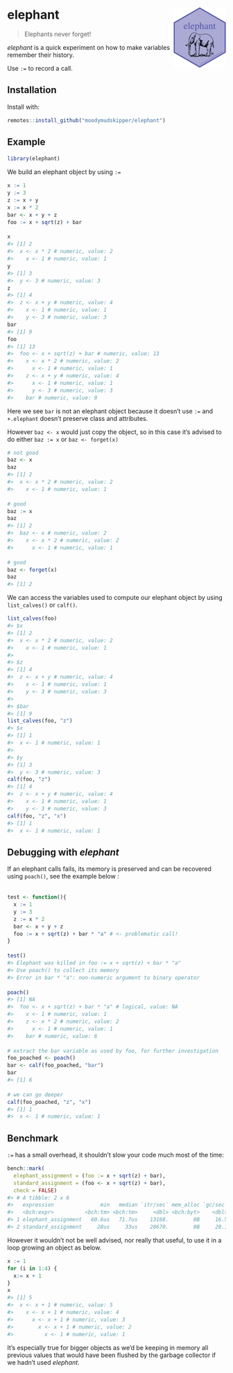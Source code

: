 
<!-- README.md is generated from README.Rmd. Please edit that file -->

# elephant <img src='man/figures/logo.png' align="right" height="139" />

> Elephants never forget\!

*elephant* is a quick experiment on how to make variables remember their
history.

Use `:=` to record a call.

## Installation

Install with:

``` r
remotes::install_github("moodymudskipper/elephant")
```

## Example

``` r
library(elephant)
```

We build an elephant object by using `:=`

``` r
x := 1
y := 3
z := x + y
x := x * 2
bar <- x + y + z
foo := x + sqrt(z) + bar

x
#> [1] 2
#>  x <- x * 2 # numeric, value: 2 
#>    x <- 1 # numeric, value: 1
y
#> [1] 3
#>  y <- 3 # numeric, value: 3
z
#> [1] 4
#>  z <- x + y # numeric, value: 4 
#>    x <- 1 # numeric, value: 1 
#>    y <- 3 # numeric, value: 3
bar
#> [1] 9
foo
#> [1] 13
#>  foo <- x + sqrt(z) + bar # numeric, value: 13 
#>    x <- x * 2 # numeric, value: 2 
#>      x <- 1 # numeric, value: 1 
#>    z <- x + y # numeric, value: 4 
#>      x <- 1 # numeric, value: 1 
#>      y <- 3 # numeric, value: 3 
#>    bar # numeric, value: 9
```

Here we see `bar` is not an elephant object because it doesn’t use `:=`
and `+.elephant` doesn’t preserve class and attributes.

However `baz <- x` would just copy the object, so in this case it’s
advised to do either `baz := x` or `baz <- forget(x)`

``` r
# not good
baz <- x
baz
#> [1] 2
#>  x <- x * 2 # numeric, value: 2 
#>    x <- 1 # numeric, value: 1

# good
baz := x
baz
#> [1] 2
#>  baz <- x # numeric, value: 2 
#>    x <- x * 2 # numeric, value: 2 
#>      x <- 1 # numeric, value: 1

# good
baz <- forget(x)
baz
#> [1] 2
```

We can access the variables used to compute our elephant object by using
`list_calves()` or `calf()`.

``` r
list_calves(foo)
#> $x
#> [1] 2
#>  x <- x * 2 # numeric, value: 2 
#>    x <- 1 # numeric, value: 1 
#> 
#> $z
#> [1] 4
#>  z <- x + y # numeric, value: 4 
#>    x <- 1 # numeric, value: 1 
#>    y <- 3 # numeric, value: 3 
#> 
#> $bar
#> [1] 9
list_calves(foo, "z")
#> $x
#> [1] 1
#>  x <- 1 # numeric, value: 1 
#> 
#> $y
#> [1] 3
#>  y <- 3 # numeric, value: 3
calf(foo, "z")
#> [1] 4
#>  z <- x + y # numeric, value: 4 
#>    x <- 1 # numeric, value: 1 
#>    y <- 3 # numeric, value: 3
calf(foo, "z", "x")
#> [1] 1
#>  x <- 1 # numeric, value: 1
```

## Debugging with *elephant*

If an elephant calls fails, its memory is preserved and can be recovered
using `poach()`, see the example below :

``` r

test <- function(){
  x := 1
  y := 3
  z := x * 2
  bar <- x + y + z
  foo := x + sqrt(z) + bar * "a" # <- problematic call!
}

test()
#> Elephant was killed in foo := x + sqrt(z) + bar * "a"
#> Use poach() to collect its memory
#> Error in bar * "a": non-numeric argument to binary operator

poach()
#> [1] NA
#>  foo <- x + sqrt(z) + bar * "a" # logical, value: NA 
#>    x <- 1 # numeric, value: 1 
#>    z <- x * 2 # numeric, value: 2 
#>      x <- 1 # numeric, value: 1 
#>    bar # numeric, value: 6

# extract the bar variable as used by foo, for further investigation
foo_poached <- poach()
bar <- calf(foo_poached, "bar")
bar
#> [1] 6

# we can go deeper
calf(foo_poached, "z", "x")
#> [1] 1
#>  x <- 1 # numeric, value: 1
```

## Benchmark

`:=` has a small overhead, it shouldn’t slow your code much most of the
time:

``` r
bench::mark(
  elephant_assignment = (foo := x + sqrt(z) + bar), 
  standard_assignment = (foo <- x + sqrt(z) + bar), 
  check = FALSE)
#> # A tibble: 2 x 6
#>   expression               min   median `itr/sec` mem_alloc `gc/sec`
#>   <bch:expr>          <bch:tm> <bch:tm>     <dbl> <bch:byt>    <dbl>
#> 1 elephant_assignment   60.6us   71.7us    13168.        0B     16.5
#> 2 standard_assignment     28us     33us    28670.        0B     20.1
```

However it wouldn’t not be well advised, nor really that useful, to use
it in a loop growing an object as below.

``` r
x := 1
for (i in 1:4) {
  x:= x + 1
}
x
#> [1] 5
#>  x <- x + 1 # numeric, value: 5 
#>    x <- x + 1 # numeric, value: 4 
#>      x <- x + 1 # numeric, value: 3 
#>        x <- x + 1 # numeric, value: 2 
#>          x <- 1 # numeric, value: 1
```

It’s especially true for bigger objects as we’d be keeping in memory all
previous values that would have been flushed by the garbage collector if
we hadn’t used *elephant*.
